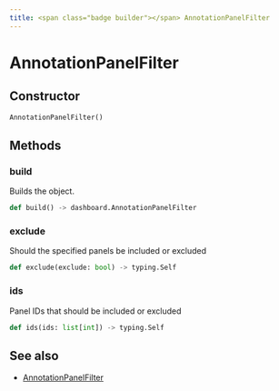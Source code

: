 ```yaml
---
title: <span class="badge builder"></span> AnnotationPanelFilter
---
```

# <span class="badge builder"></span> AnnotationPanelFilter

## Constructor

```python
AnnotationPanelFilter()
```
## Methods

### <span class="badge object-method"></span> build

Builds the object.

```python
def build() -> dashboard.AnnotationPanelFilter
```

### <span class="badge object-method"></span> exclude

Should the specified panels be included or excluded

```python
def exclude(exclude: bool) -> typing.Self
```

### <span class="badge object-method"></span> ids

Panel IDs that should be included or excluded

```python
def ids(ids: list[int]) -> typing.Self
```

## See also

 * <span class="badge object-type-class"></span> [AnnotationPanelFilter](./object-AnnotationPanelFilter.md)
